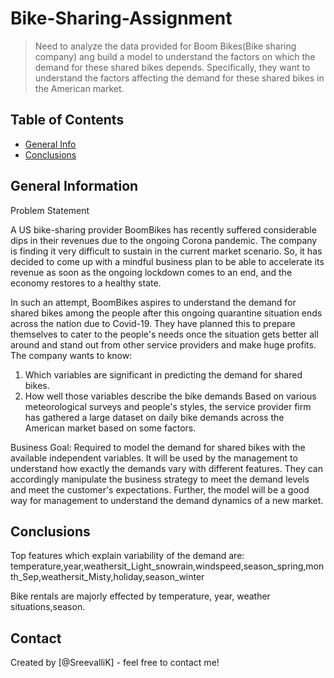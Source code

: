 # Bike-Sharing-Assignment
> Need to analyze the data provided for Boom Bikes(Bike sharing company) ang build a model to understand the factors on which the demand for these shared bikes depends. Specifically, they want to understand the factors affecting the demand for these shared bikes in the American market. 


## Table of Contents
* [General Info](#general-information)
* [Conclusions](#conclusions)

<!-- You can include any other section that is pertinent to your problem -->

## General Information
Problem Statement

A US bike-sharing provider BoomBikes has recently suffered considerable dips in their revenues due to the ongoing Corona pandemic. The company is finding it very difficult to sustain in the current market scenario. So, it has decided to come up with a mindful business plan to be able to accelerate its revenue as soon as the ongoing lockdown comes to an end, and the economy restores to a healthy state. 

In such an attempt, BoomBikes aspires to understand the demand for shared bikes among the people after this ongoing quarantine situation ends across the nation due to Covid-19. They have planned this to prepare themselves to cater to the people's needs once the situation gets better all around and stand out from other service providers and make huge profits.
The company wants to know:
1. Which variables are significant in predicting the demand for shared bikes.
2. How well those variables describe the bike demands
Based on various meteorological surveys and people's styles, the service provider firm has gathered a large dataset on daily bike demands across the American market based on some factors. 

Business Goal:
Required to model the demand for shared bikes with the available independent variables. It will be used by the management to understand how exactly the demands vary with different features. They can accordingly manipulate the business strategy to meet the demand levels and meet the customer's expectations. Further, the model will be a good way for management to understand the demand dynamics of a new market. 

## Conclusions
Top features which explain variability of the demand are: temperature,year,weathersit_Light_snowrain,windspeed,season_spring,month_Sep,weathersit_Misty,holiday,season_winter

Bike rentals are majorly effected by temperature, year, weather situations,season.

<!-- You don't have to answer all the questions - just the ones relevant to your project. -->


## Contact
Created by [@SreevalliK] - feel free to contact me!


<!-- Optional -->
<!-- ## License -->
<!-- This project is open source and available under the [... License](). -->

<!-- You don't have to include all sections - just the one's relevant to your project -->
